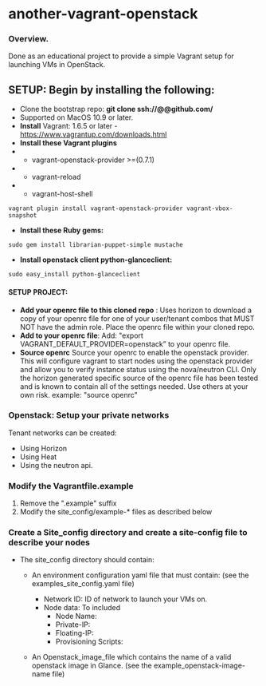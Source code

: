 # another-vagrant-openstack

### Overview.
Done as an educational project to provide a simple Vagrant setup for launching VMs in OpenStack.

## SETUP: Begin by installing the following:

- Clone the bootstrap repo: **git clone ssh://<user>@@github.com/<project-name>**
- Supported on MacOS 10.9 or later.
- **Install** Vagrant: 1.6.5 or later - <https://www.vagrantup.com/downloads.html>
- **Install these Vagrant plugins**
- - vagrant-openstack-provider >=(0.7.1)
- - vagrant-reload
- - vagrant-host-shell

```
vagrant plugin install vagrant-openstack-provider vagrant-vbox-snapshot

```
- **Install these Ruby gems:**

```
sudo gem install librarian-puppet-simple mustache
```
- **Install openstack client python-glanceclient:**

```
sudo easy_install python-glanceclient
```


#### SETUP PROJECT: 
- **Add your openrc file to this cloned repo** : Uses horizon to download a copy of your openrc
  file for one of your user/tenant combos that MUST NOT have the admin role.
  Place the openrc file within your cloned repo.
- **Add to your openrc file**: 
  Add: "export VAGRANT_DEFAULT_PROVIDER=openstack” to your openrc file.
- **Source openrc** Source your openrc to enable the openstack provider.
  This will configure vagrant to start nodes using the openstack provider and
  allow you to verify instance status using the nova/neutron CLI.
  Only the horizon generated specific source of the openrc file has been tested
  and is known to contain all of the settings needed. Use others at your own
  risk. example: "source openrc"

### Openstack: Setup your private networks
Tenant networks can be created:
- Using Horizon 
- Using Heat 
- Using the neutron api. 

### Modify the Vagrantfile.example
1. Remove the ".example" suffix
2. Modify the site_config/example-* files as described below

### Create a Site_config directory and create a site-config file to describe your nodes
- The site_config directory should contain:
  - An environment configuration yaml file that must contain: (see the examples_site_config.yaml file)
	- Network ID:  ID of network to launch your VMs on.
	- Node data: To included
		- Node Name:
		- Private-IP:
		- Floating-IP:
		- Provisioning Scripts: 

  - An Openstack_image_file which contains the name of a valid openstack image in Glance.
    (see the example_openstack-image-name file) 
